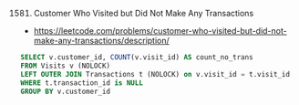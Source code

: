 1581. Customer Who Visited but Did Not Make Any Transactions

- https://leetcode.com/problems/customer-who-visited-but-did-not-make-any-transactions/description/

```SQL
SELECT v.customer_id, COUNT(v.visit_id) AS count_no_trans
FROM Visits v (NOLOCK)
LEFT OUTER JOIN Transactions t (NOLOCK) on v.visit_id = t.visit_id
WHERE t.transaction_id is NULL
GROUP BY v.customer_id
```